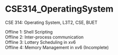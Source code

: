 # CSE314_OperatingSystem
CSE 314: Operating System, L3T2, CSE, BUET

Offline 1: Shell Scripting<br/>
Offline 2: Inter-process communication<br/>
Offline 3: Lottery Scheduling in xv6<br/>
Offline 4: Memory Management in xv6 (Incomplete) <br/>
